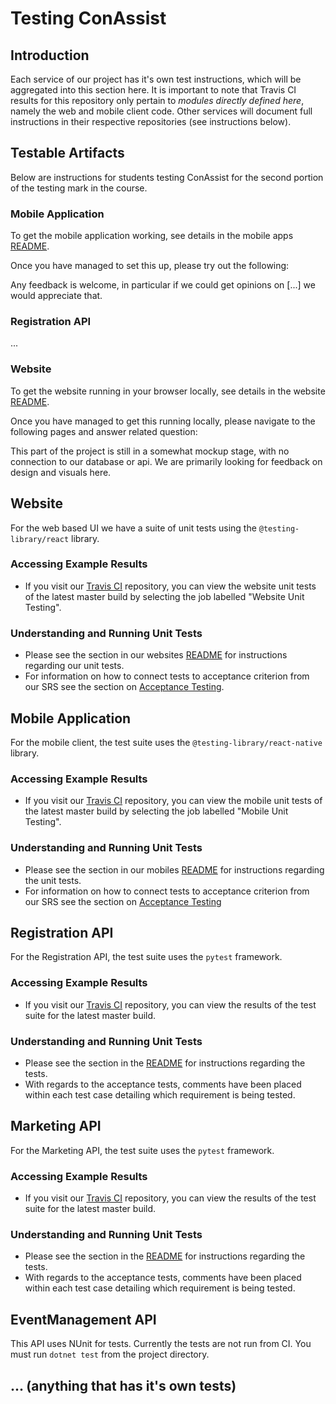 # Testing ConAssist
## Introduction

Each service of our project has it's own test instructions, which will be aggregated into this section here. It is important to note that Travis CI results for this repository only pertain to *modules directly defined here*, namely the web and mobile client code. Other services will document full instructions in their respective repositories (see instructions below).

## Testable Artifacts

Below are instructions for students testing ConAssist for the second portion of the testing mark in the course.

### Mobile Application

To get the mobile application working, see details in the mobile apps [README](https://github.com/coffeexcode/capstone/blob/master/mobile/README.md#prerequisites).

Once you have managed to set this up, please try out the following:



Any feedback is welcome, in particular if we could get opinions on [...] we would appreciate that.

### Registration API

...

### Website

To get the website running in your browser locally, see details in the website [README]().

Once you have managed to get this running locally, please navigate to the following pages and answer related question:


This part of the project is still in a somewhat mockup stage, with no connection to our database or api. We are primarily looking for feedback on design and visuals here.


## Website

For the web based UI we have a suite of unit tests using the `@testing-library/react` library.

### Accessing Example Results

* If you visit our [Travis CI](https://www.travis-ci.com/github/coffeexcode/capstone) repository, you can view the website unit tests of the latest master build by selecting the job labelled "Website Unit Testing".

### Understanding and Running Unit Tests

* Please see the section in our websites [README](/website/README.md#running-unit-tests) for instructions regarding our unit tests.
* For information on how to connect tests to acceptance criterion from our SRS see the section on [Acceptance Testing](/website/README.md#acceptance-testing).

## Mobile Application

For the mobile client, the test suite uses the `@testing-library/react-native` library.

### Accessing Example Results

* If you visit our [Travis CI](https://www.travis-ci.com/github/coffeexcode/capstone) repository, you can view the mobile unit tests of the latest master build by selecting the job labelled "Mobile Unit Testing". 

### Understanding and Running Unit Tests

* Please see the section in our mobiles [README](/mobile/README.md#testing) for instructions regarding the unit tests.
* For information on how to connect tests to acceptance criterion from our SRS see the section on [Acceptance Testing](/mobile/README.md#acceptance-testing)

## Registration API

For the Registration API, the test suite uses the `pytest` framework.

### Accessing Example Results

* If you visit our [Travis CI](https://travis-ci.org/github/Jailoodu/RestfulRegistration) repository, you can view the results of the test suite for the latest master build.

### Understanding and Running Unit Tests

* Please see the section in the [README](https://github.com/Jailoodu/RestfulRegistration/blob/main/README.md#testing) for instructions regarding the tests.
* With regards to the acceptance tests, comments have been placed within each test case detailing which requirement is being tested.

## Marketing API

For the Marketing API, the test suite uses the `pytest` framework.

### Accessing Example Results

* If you visit our [Travis CI](https://travis-ci.org/github/Jailoodu/RestfulMarketing) repository, you can view the results of the test suite for the latest master build.

### Understanding and Running Unit Tests

* Please see the section in the [README](https://github.com/Jailoodu/RestfulMarketing#testing) for instructions regarding the tests.
* With regards to the acceptance tests, comments have been placed within each test case detailing which requirement is being tested.

## EventManagement API
This API uses NUnit for tests. Currently the tests are not run from CI. You must run `dotnet test` from the project directory.

## ... (anything that has it's own tests)


